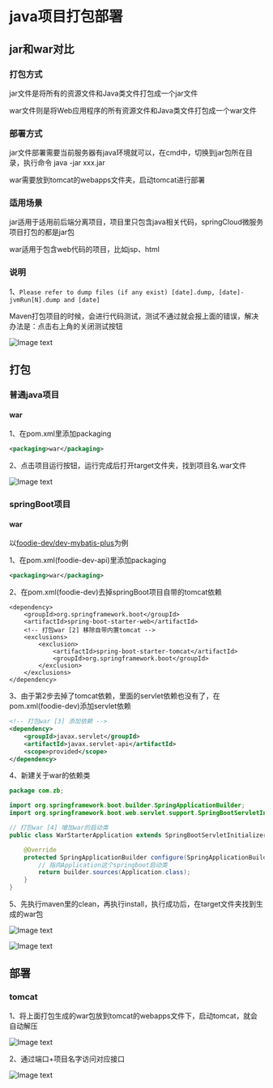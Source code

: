 # java项目打包部署

## jar和war对比

### 打包方式

jar文件是将所有的资源文件和Java类文件打包成一个jar文件

war文件则是将Web应用程序的所有资源文件和Java类文件打包成一个war文件

### 部署方式

jar文件部署需要当前服务器有java环境就可以，在cmd中，切换到jar包所在目录，执行命令 java -jar xxx.jar

war需要放到tomcat的webapps文件夹，启动tomcat进行部署

### 适用场景

jar适用于适用前后端分离项目，项目里只包含java相关代码，springCloud微服务项目打包的都是jar包

war适用于包含web代码的项目，比如jsp、html

### 说明

1、`Please refer to dump files (if any exist) [date].dump, [date]-jvmRun[N].dump and [date]`

Maven打包项目的时候，会进行代码测试，测试不通过就会报上面的错误，解决办法是：点击右上角的关闭测试按钮

![Image text](../public/javaKnowledge/37/06.png)

## 打包

### 普通java项目

#### war

1、在pom.xml里添加packaging

```xml
<packaging>war</packaging>
```

2、点击项目运行按钮，运行完成后打开target文件夹，找到项目名.war文件

![Image text](../public/javaKnowledge/37/01.png)

### springBoot项目

#### war

以[foodie-dev/dev-mybatis-plus](https://github.com/zhaobao1830/foodie-dev)为例

1、在pom.xml(foodie-dev-api)里添加packaging

```xml
<packaging>war</packaging>
```

2、在pom.xml(foodie-dev)去掉springBoot项目自带的tomcat依赖

```
<dependency>
    <groupId>org.springframework.boot</groupId>
    <artifactId>spring-boot-starter-web</artifactId>
    <!-- 打包war [2] 移除自带内置tomcat -->
    <exclusions>
        <exclusion>
            <artifactId>spring-boot-starter-tomcat</artifactId>
            <groupId>org.springframework.boot</groupId>
        </exclusion>
    </exclusions>
</dependency>
```

3、由于第2步去掉了tomcat依赖，里面的servlet依赖也没有了，在pom.xml(foodie-dev)添加servlet依赖

```xml
<!-- 打包war [3] 添加依赖 -->
<dependency>
    <groupId>javax.servlet</groupId>
    <artifactId>javax.servlet-api</artifactId>
    <scope>provided</scope>
</dependency>
```

4、新建关于war的依赖类

```java
package com.zb;

import org.springframework.boot.builder.SpringApplicationBuilder;
import org.springframework.boot.web.servlet.support.SpringBootServletInitializer;

// 打包war [4] 增加war的启动类
public class WarStarterApplication extends SpringBootServletInitializer {

    @Override
    protected SpringApplicationBuilder configure(SpringApplicationBuilder builder) {
        // 指向Application这个springboot启动类
        return builder.sources(Application.class);
    }
}

```

5、先执行maven里的clean，再执行install，执行成功后，在target文件夹找到生成的war包

![Image text](../public/javaKnowledge/37/02.png)

![Image text](../public/javaKnowledge/37/03.png)

## 部署

### tomcat

1、将上面打包生成的war包放到tomcat的webapps文件下，启动tomcat，就会自动解压

![Image text](../public/javaKnowledge/37/04.png)

2、通过端口+项目名字访问对应接口

![Image text](../public/javaKnowledge/37/03.png)

